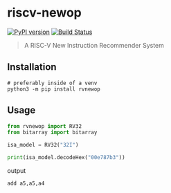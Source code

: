 # riscv-newop
[![PyPI version](https://badge.fury.io/py/rvnewop.svg)](https://badge.fury.io/py/rvnewop)
[![Build Status](https://travis-ci.com/riscv-newop/riscv-newop.svg?branch=master)](https://travis-ci.com/riscv-newop/riscv-newop)
> A RISC-V New Instruction Recommender System

## Installation
```commandline
# preferably inside of a venv
python3 -m pip install rvnewop
```

## Usage
```Python
from rvnewop import RV32
from bitarray import bitarray

isa_model = RV32("32I")

print(isa_model.decodeHex("00e787b3"))
```
output
```commandline
add a5,a5,a4
```
